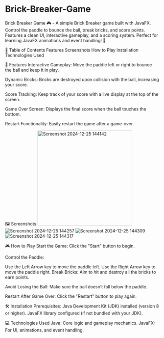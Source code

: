 # Brick-Breaker-Game
Brick Breaker Game 🎮 - A simple Brick Breaker game built with JavaFX. Control the paddle to bounce the ball, break bricks, and score points. Features a clean UI, interactive gameplay, and a scoring system. Perfect for learning JavaFX animations and event handling! 🚀

📜 Table of Contents
Features
Screenshots
How to Play
Installation
Technologies Used


🌟 Features
Interactive Gameplay:
Move the paddle left or right to bounce the ball and keep it in play.

Dynamic Bricks:
Bricks are destroyed upon collision with the ball, increasing your score.

Score Tracking:
Keep track of your score with a live display at the top of the screen.

Game Over Screen:
Displays the final score when the ball touches the bottom.

Restart Functionality:
Easily restart the game after a game-over.

🖼️ Screenshots
<img width="309" alt="Screenshot 2024-12-25 144142" src="https://github.com/user-attachments/assets/684381e2-02bd-48ad-a479-b94109c3c8cf" />
![Screenshot 2024-12-25 144257](https://github.com/user-attachments/assets/3f9d5dff-75be-4981-84d1-6fcc801fac4a)
![Screenshot 2024-12-25 144309](https://github.com/user-attachments/assets/b5a5838c-d034-4f62-8529-241816129f28)
![Screenshot 2024-12-25 144317](https://github.com/user-attachments/assets/b320187b-85e7-4a22-9574-0f64ed3e35c4)

🎮 How to Play
Start the Game:
Click the "Start" button to begin.

Control the Paddle:

Use the Left Arrow key to move the paddle left.
Use the Right Arrow key to move the paddle right.
Break Bricks:
Aim to hit and destroy all the bricks to earn points.

Avoid Losing the Ball:
Make sure the ball doesn’t fall below the paddle.

Restart After Game Over:
Click the "Restart" button to play again.

🛠️ Installation
Prerequisites:
Java Development Kit (JDK) installed (version 8 or higher).
JavaFX library configured (if not bundled with your JDK).

💻 Technologies Used
Java: Core logic and gameplay mechanics.
JavaFX: For UI, animations, and event handling.
